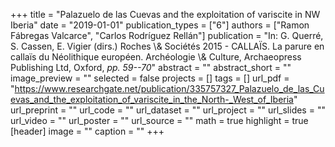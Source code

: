 +++
title = "Palazuelo de las Cuevas and the exploitation of variscite in NW Iberia"
date = "2019-01-01"
publication_types = ["6"]
authors = ["Ramon Fábregas Valcarce", "Carlos Rodríguez Rellán"]
publication = "In: G. Querré, S. Cassen, E. Vigier (dirs.) Roches \\& Sociétés 2015 - CALLAÏS. La parure en callaïs du Néolithique européen. Archéologie \\& Culture, Archaeopress Publishing Ltd, Oxford, _pp. 59--70_"
abstract = ""
abstract_short = ""
image_preview = ""
selected = false
projects = []
tags = []
url_pdf = "https://www.researchgate.net/publication/335757327_Palazuelo_de_las_Cuevas_and_the_exploitation_of_variscite_in_the_North-_West_of_Iberia"
url_preprint = ""
url_code = ""
url_dataset = ""
url_project = ""
url_slides = ""
url_video = ""
url_poster = ""
url_source = ""
math = true
highlight = true
[header]
image = ""
caption = ""
+++

